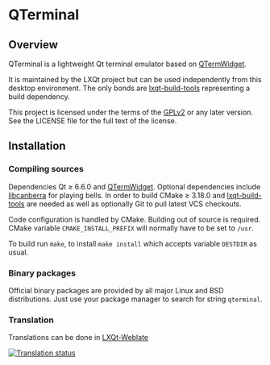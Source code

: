 # QTerminal

## Overview

QTerminal is a lightweight Qt terminal emulator based on [QTermWidget](https://github.com/lxqt/qtermwidget).

It is maintained by the LXQt project but can be used independently from this desktop environment. The only bonds are [lxqt-build-tools](https://github.com/lxqt/lxqt-build-tools) representing a build dependency.

This project is licensed under the terms of the [GPLv2](https://www.gnu.org/licenses/gpl-2.0.en.html) or any later version. See the LICENSE file for the full text of the license.

## Installation

### Compiling sources

Dependencies Qt ≥ 6.6.0 and [QTermWidget](https://github.com/lxqt/qtermwidget).
Optional dependencies include [libcanberra](https://0pointer.net/lennart/projects/libcanberra/) for playing bells.
In order to build CMake ≥ 3.18.0 and [lxqt-build-tools](https://github.com/lxqt/lxqt-build-tools) are needed as well as optionally Git to pull latest VCS checkouts.

Code configuration is handled by CMake. Building out of source is required. CMake variable `CMAKE_INSTALL_PREFIX` will normally have to be set to `/usr`.

To build run `make`, to install `make install` which accepts variable `DESTDIR` as usual.

### Binary packages

Official binary packages are provided by all major Linux and BSD distributions.
Just use your package manager to search for string `qterminal`.


### Translation

Translations can be done in [LXQt-Weblate](https://translate.lxqt-project.org/projects/lxqt-desktop/qterminal/)

<a href="https://translate.lxqt-project.org/projects/lxqt-desktop/qterminal/">
<img src="https://translate.lxqt-project.org/widgets/lxqt-desktop/-/qterminal/multi-auto.svg" alt="Translation status" />
</a>

